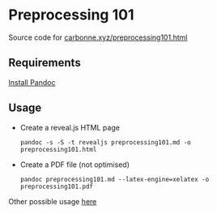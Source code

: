 Preprocessing 101
=================
Source code for [carbonne.xyz/preprocessing101.html](http://carbonne.xyz/preprocessing101.html)

## Requirements
[Install Pandoc](http://pandoc.org/installing.html)

## Usage
* Create a reveal.js HTML page

    ```
    pandoc -s -S -t revealjs preprocessing101.md -o preprocessing101.html
    ```
* Create a PDF file (not optimised)

    ```
    pandoc preprocessing101.md --latex-engine=xelatex -o preprocessing101.pdf
    ```
    
Other possible usage [here](http://pandoc.org/demos.html)
